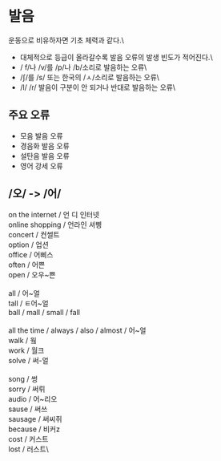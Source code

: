 # 발음
운동으로 비유하자면 기초 체력과 같다.\

- 대체적으로 등급이 올라갈수록 발음 오류의 발생 빈도가 적어진다.\
- / f/나 /v/를 /p/나 /b/소리로 발음하는 오류\
- /ʃ/를 /s/ 또는 한국의 /ㅅ/소리로 발음하는 오류\
- /l/ /r/ 발음이 구분이 안 되거나 반대로 발음하는 오류\

## 주요 오류
- 모음 발음 오류
- 경음화 발음 오류
- 설탄음 발음 오류
- 영어 강세 오류

## /오/ -> /어/
on the internet / 언 디 인터넷\
online shopping / 언라인 셔삥\
concert / 컨썰트\
option / 업션\
office / 어삐스\
often / 어쁜\
open / 오우~쁜\
 \
all / 어~얼\
tall / ㅌ어~얼\
ball / mall / small / fall\
 \
all the time / always / also / almost / 어~얼\
walk / 웤\
work / 월크\
solve / 써-얼\
 \
song / 썽\
sorry / 써뤼\
audio / 어~리오\
sause / 써쓰\
sausage / 써씨쥐\
because / 비커z\
cost / 커스트\
lost / 러스트\
